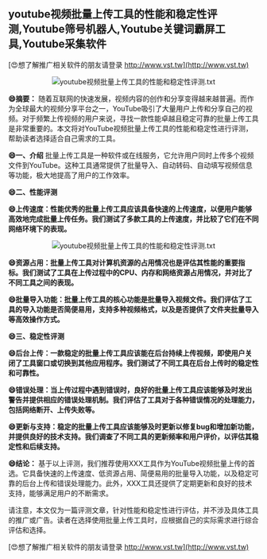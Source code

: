 ## **youtube视频批量上传工具的性能和稳定性评测,Youtube筛号机器人,Youtube关键词霸屏工具,Youtube采集软件**

[😍想了解推广相关软件的朋友请登录 http://www.vst.tw](http://www.vst.tw)

 <center><img src="https://vst.tw/MP4/tuiguang/png/5.png" alt="youtube视频批量上传工具的性能和稳定性评测.txt"></center>

**😄摘要：**
随着互联网的快速发展，视频内容的创作和分享变得越来越普遍。而作为全球最大的视频分享平台之一，YouTube吸引了大量用户上传和分享自己的视频。对于频繁上传视频的用户来说，寻找一款性能卓越且稳定可靠的批量上传工具是非常重要的。本文将对YouTube视频批量上传工具的性能和稳定性进行评测，帮助读者选择适合自己需求的工具。

**😄一、介绍**
批量上传工具是一种软件或在线服务，它允许用户同时上传多个视频文件到YouTube。这种工具通常提供了批量导入、自动转码、自动填写视频信息等功能，极大地提高了用户的工作效率。

**😄二、性能评测**

**😄上传速度：性能优秀的批量上传工具应该具备快速的上传速度，以便用户能够高效地完成批量上传任务。我们测试了多款工具的上传速度，并比较了它们在不同网络环境下的表现。**

 <center><img src="https://vst.tw/MP4/tuiguang/png/6.png" alt="youtube视频批量上传工具的性能和稳定性评测.txt"></center>

**😄资源占用：批量上传工具对计算机资源的占用情况也是评估其性能的重要指标。我们测试了工具在上传过程中的CPU、内存和网络资源占用情况，并对比了不同工具之间的表现。**

**😄批量导入功能：批量上传工具的核心功能是批量导入视频文件。我们评估了工具的导入功能是否简便易用，支持多种视频格式，以及是否提供了文件夹批量导入等高效操作方式。**

**😄三、稳定性评测**

**😄后台上传：一款稳定的批量上传工具应该能在后台持续上传视频，即使用户关闭了工具窗口或切换到其他应用程序。我们测试了不同工具在后台上传时的稳定性和可靠性。**

**😄错误处理：当上传过程中遇到错误时，良好的批量上传工具应该能够及时发出警告并提供相应的错误处理机制。我们评估了工具对于各种错误情况的处理能力，包括网络断开、上传失败等。**

**😄更新与支持：稳定的批量上传工具应该能够及时更新以修复bug和增加新功能，并提供良好的技术支持。我们调查了不同工具的更新频率和用户评价，以评估其稳定性和后续支持。**

**😄结论：**
基于以上评测，我们推荐使用XXX工具作为YouTube视频批量上传的首选。它具备快速的上传速度、低资源占用、简便易用的批量导入功能，以及稳定可靠的后台上传和错误处理能力。此外，XXX工具还提供了定期更新和良好的技术支持，能够满足用户的不断需求。

请注意，本文仅为一篇评测文章，针对性能和稳定性进行评估，并不涉及具体工具的推广或广告。读者在选择使用批量上传工具时，应根据自己的实际需求进行综合评估和选择。

[😍想了解推广相关软件的朋友请登录 http://www.vst.tw](http://www.vst.tw)



